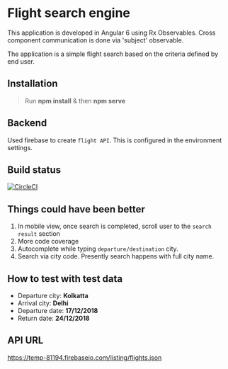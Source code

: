 # Flight search engine

This application is developed in Angular 6 using Rx Observables. Cross component communication is done via 'subject' observable.

The application is a simple flight search based on the criteria defined by end user. 

## Installation

> Run **npm install** & then **npm serve**

## Backend 
Used firebase to create `flight API`. This is configured in the environment settings.

## Build status

[![CircleCI](https://circleci.com/gh/paragdiwan/flightSearch.svg?style=svg)](https://circleci.com/gh/paragdiwan/flightSearch)

## Things could have been better
1. In mobile view, once search is completed, scroll user to the `search result` section
2. More code coverage
3. Autocomplete while typing `departure/destination` city.
4. Search via city code. Presently search happens with full city name.


## How to test with test data

- Departure city: **Kolkatta**
- Arrival city: **Delhi**
- Departure date: **17/12/2018**
- Return date: **24/12/2018**

## API URL
https://temp-81194.firebaseio.com/listing/flights.json




